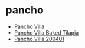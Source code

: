 # pancho

 * [Pancho Villa](../../index/p/pancho-villa-200401.json)
 * [Pancho Villa Baked Tilapia](../../index/p/pancho-villa-baked-tilapia.json)
 * [Pancho Villa 200401](../../index/p/pancho-villa-200401.json)
